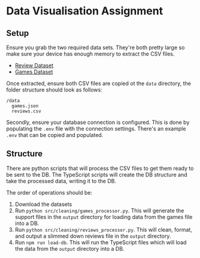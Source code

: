 # Data Visualisation Assignment

## Setup

Ensure you grab the two required data sets.  They're both pretty large so make sure your device has enough memory to extract the CSV files.  

- [Review Dataset](https://www.kaggle.com/datasets/kieranpoc/steam-reviews)
- [Games Dataset](https://www.kaggle.com/datasets/fronkongames/steam-games-dataset)

Once extracted, ensure both CSV files are copied ot the `data` directory, the folder structure should look as follows:

```
/data
  games.json
  reviews.csv
```

Secondly, ensure your database connection is configured.  This is done by populating the `.env` file with the connection settings.  There's an example `.env` that can be copied and populated.

## Structure

There are python scripts that will process the CSV files to get them ready to be sent to the DB.  The TypeScript scripts will create the DB structure and take the processed data, writing it to the DB.  

The order of operations should be:

1. Download the datasets
2. Run `python src/cleaning/games_processor.py`.  This will generate the support files in the `output` directory for loading data from the games file into a DB.
3. Run `python src/cleaning/reviews_processor.py`.  This will clean, format, and output a slimmed down reviews file in the `output` directory.
4. Run `npm run load-db`.  This will run the TypeScript files which will load the data from the `output` directory into a DB.

